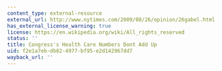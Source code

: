 ```yaml
---
content_type: external-resource
external_url: http://www.nytimes.com/2009/08/26/opinion/26gabel.html
has_external_license_warning: true
license: https://en.wikipedia.org/wiki/All_rights_reserved
status: ''
title: Congress's Health Care Numbers Dont Add Up
uid: f2e1a7eb-db82-4977-bf95-e2d142967dd7
wayback_url: ''
---
```

